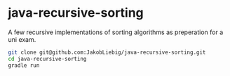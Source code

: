 # java-recursive-sorting
A few recursive implementations of sorting algorithms as preperation for a uni exam.

```sh
git clone git@github.com:JakobLiebig/java-recursive-sorting.git
cd java-recursive-sorting
gradle run
```
